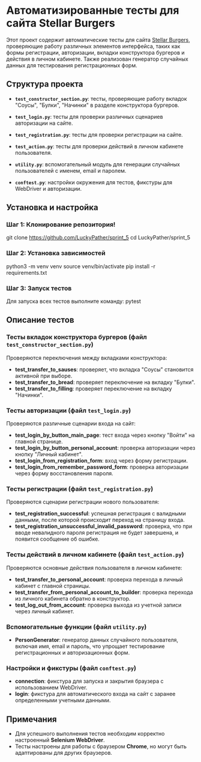 # Автоматизированные тесты для сайта Stellar Burgers

Этот проект содержит автоматические тесты для сайта [Stellar Burgers](https://stellarburgers.nomoreparties.site/), проверяющие работу различных элементов интерфейса, таких как формы регистрации, авторизации, вкладки конструктора бургеров и действия в личном кабинете. Также реализован генератор случайных данных для тестирования регистрационных форм.

## Структура проекта

- **`test_constructor_section.py`**: тесты, проверяющие работу вкладок "Соусы", "Булки", "Начинки" в разделе конструктора бургеров.
- **`test_login.py`**: тесты для проверки различных сценариев авторизации на сайте.
- **`test_registration.py`**: тесты для проверки регистрации на сайте.
- **`test_action.py`**: тесты для проверки действий в личном кабинете пользователя.

- **`utility.py`**: вспомогательный модуль для генерации случайных пользователей с именем, email и паролем.
- **`conftest.py`**: настройки окружения для тестов, фикстуры для WebDriver и авторизации.

## Установка и настройка

### Шаг 1: Клонирование репозитория!

git clone https://github.com/LuckyPather/sprint_5
cd LuckyPather/sprint_5

### Шаг 2: Установка зависимостей

python3 -m venv venv
source venv/bin/activate
pip install -r requirements.txt

### Шаг 3: Запуск тестов
Для запуска всех тестов выполните команду:
pytest

## Описание тестов

### Тесты вкладок конструктора бургеров (файл `test_constructor_section.py`)
Проверяются переключения между вкладками конструктора:

- **test_transfer_to_sauses**: проверяет, что вкладка "Соусы" становится активной при выборе.
- **test_transfer_to_bread**: проверяет переключение на вкладку "Булки".
- **test_transfer_to_filling**: проверяет переключение на вкладку "Начинки".

### Тесты авторизации (файл `test_login.py`)
Проверяются различные сценарии входа на сайт:

- **test_login_by_button_main_page**: тест входа через кнопку "Войти" на главной странице.
- **test_login_by_button_personal_account**: проверка авторизации через кнопку "Личный кабинет".
- **test_login_from_registration_form**: вход через форму регистрации.
- **test_login_from_remember_password_form**: проверка авторизации через форму восстановления пароля.

### Тесты регистрации (файл `test_registration.py`)
Проверяются сценарии регистрации нового пользователя:

- **test_registration_successful**: успешная регистрация с валидными данными, после которой происходит переход на страницу входа.
- **test_registration_unsuccessful_invalid_password**: проверка, что при вводе невалидного пароля регистрация не будет завершена, и появится сообщение об ошибке.

### Тесты действий в личном кабинете (файл `test_action.py`)
Проверяются основные действия пользователя в личном кабинете:

- **test_transfer_to_personal_account**: проверка перехода в личный кабинет с главной страницы.
- **test_transfer_from_personal_account_to_builder**: проверка перехода из личного кабинета обратно в конструктор.
- **test_log_out_from_account**: проверка выхода из учетной записи через личный кабинет.

### Вспомогательные функции (файл `utility.py`)
- **PersonGenerator**: генератор данных случайного пользователя, включая имя, email и пароль, что упрощает тестирование регистрационных и авторизационных форм.

### Настройки и фикстуры (файл `conftest.py`)
- **connection**: фикстура для запуска и закрытия браузера с использованием WebDriver.
- **login**: фикстура для автоматического входа на сайт с заранее определенными учетными данными.


## Примечания

- Для успешного выполнения тестов необходим корректно настроенный **Selenium WebDriver**.
- Тесты настроены для работы с браузером **Chrome**, но могут быть адаптированы для других браузеров.
